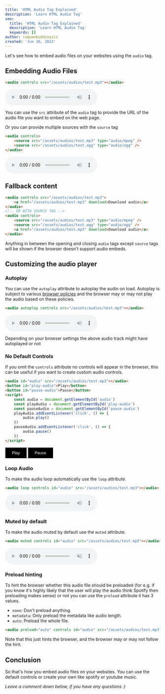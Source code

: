 ```yaml
---
title: 'HTML Audio Tag Explained'
description: 'Learn HTML Audio Tag'
seo:
  title: 'HTML Audio Tag Explained'
  description: 'Learn HTML Audio Tag'
  keywords: []
author: raqueebuddinaziz
created: 'Jun 30, 2023'
---
```


Let's see how to embed audio files on your websites using the `audio` tag.

## Embedding Audio Files

```html
<audio controls src="/assets/audios/test.mp3"></audio>
```

<audio controls src="/assets/audios/test.mp3"></audio>

You can use the `src` attribute of the `audio` tag to provide the URL of the audio file you want to embed on the web page.

Or you can provide multiple sources with the `source` tag

```html
<audio controls>
	<source src="/assets/audios/test.mp3" type="audio/mpeg" />
	<source src="/assets/audios/test.ogg" type="audio/ogg" />
</audio>
```

<audio controls>
	<source src="/assets/audios/test.mp3" type="audio/mpeg" />
</audio>

## Fallback content

```html
<audio controls src="/assets/audios/test.mp3">
	<a href="/assets/audios/test.mp3" download>Download audio</a>
</audio>
<!-- OR WITH SOURCE TAG -->
<audio controls>
	<source src="/assets/audios/test.mp3" type="audio/mpeg" />
	<source src="/assets/audios/test.ogg" type="audio/ogg" />
	<a href="/assets/audios/test.mp3" download>Download audio</a>
</audio>
```

Anything in between the opening and closing `audio` tags except `source` tags will be shown if the browser doesn't support audio embeds.

## Customizing the audio player

### Autoplay

You can use the `autoplay` attribute to autoplay the audio on load. Autoplay is subject to various <a target="_blank" href="https://developer.mozilla.org/en-US/docs/Web/Media/Autoplay_guide">browser policies</a> and the browser may or may not play the audio based on these policies.

```html
<audio autoplay controls src="/assets/audios/test.mp3"></audio>
```

<audio autoplay controls src="/assets/audios/test.mp3"></audio>

Depending on your browser settings the above audio track might have autoplayed or not

### No Default Controls

If you omit the `controls` attribute no controls will appear in the browser, this can be useful if you want to create custom audio controls.

```html
<audio id="audio" src="/assets/audios/test.mp3"></audio>
<button id="play-audio">Play</button>
<button id="pause-audio">Pause</button>
<script>
	const audio = document.getElementById('audio')
	const playAudio = document.getElementById('play-audio')
	const pauseAudio = document.getElementById('pause-audio')
	playAudio.addEventListener('click', () => {
		audio.play()
	})
	pauseAudio.addEventListener('click', () => {
		audio.pause()
	})
</script>
```

<audio id="audio" src="/assets/audios/test.mp3"></audio>
<button id="play-audio" style="background-color: black; padding: .5rem 1.25rem; color: white">Play</button>
<button id="pause-audio" style="background-color: black; padding: .5rem 1.25rem; color: white">Pause</button>

<script>
	const audio = document.getElementById('audio')
	const playAudio = document.getElementById('play-audio')
	const pauseAudio = document.getElementById('pause-audio')
	playAudio.addEventListener('click', () => {
		audio.play()
	})
	pauseAudio.addEventListener('click', () => {
		audio.pause()
	})
</script>

### Loop Audio

To make the audio loop automatically use the `loop` attribute.

```html
<audio loop controls id="audio" src="/assets/audios/test.mp3"></audio>
```

<audio loop controls id="audio" src="/assets/audios/test.mp3"></audio>

### Muted by default

To make the audio muted by default use the `muted` attribute.

```html
<audio muted controls id="audio" src="/assets/audios/test.mp3"></audio>
```

<audio muted controls id="audio" src="/assets/audios/test.mp3"></audio>

### Preload hinting

To hint the browser whether this audio file should be preloaded (for e.g. if you know it's highly likely that the user will play the audio think Spotify then preloading makes sense) or not you can use the `preload` attribute it has 3 values.

- `none`: Don't preload anything.
- `metadata`: Only preload the metadata like audio length.
- `auto`: Preload the whole file.

```html
<audio preload="auto" controls id="audio" src="/assets/audios/test.mp3"></audio>
```

Note that this just hints the browser, and the browser may or may not follow the hint.

## Conclusion

So that's how you embed audio files on your websites.
You can use the default controls or create your own like spotify or youtube music.

_Leave a comment down below, if you have any questions :)_

